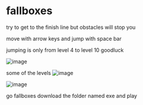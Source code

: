 # fallboxes
try to get to the finish line but obstacles will stop you


move with arrow keys
and jump with space bar

jumping is only from level 4 to level 10
goodluck

![image](https://user-images.githubusercontent.com/92544146/137443701-5fc1d60b-c8fc-406d-a74b-912732b9b617.png)

some of the levels
![image](https://user-images.githubusercontent.com/92544146/137443882-9b46326f-ff96-40c5-8209-18ba102a9358.png)


![image](https://user-images.githubusercontent.com/92544146/137443993-ff08b3b1-96a6-42f1-958c-3f696a387aaf.png)

go fallboxes download the folder named exe and play
